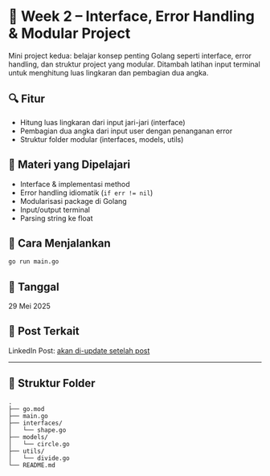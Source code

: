 # 🧰 Week 2 – Interface, Error Handling & Modular Project

Mini project kedua: belajar konsep penting Golang seperti interface, error handling, dan struktur project yang modular. Ditambah latihan input terminal untuk menghitung luas lingkaran dan pembagian dua angka.

## 🔍 Fitur
- Hitung luas lingkaran dari input jari-jari (interface)
- Pembagian dua angka dari input user dengan penanganan error
- Struktur folder modular (interfaces, models, utils)

## 🧠 Materi yang Dipelajari
- Interface & implementasi method
- Error handling idiomatik (`if err != nil`)
- Modularisasi package di Golang
- Input/output terminal
- Parsing string ke float

## 🚀 Cara Menjalankan

```bash
go run main.go
```


## 📅 Tanggal
29 Mei 2025

## 🔗 Post Terkait
LinkedIn Post: [akan di-update setelah post](#)

---

## 📁 Struktur Folder
```
.
├── go.mod
├── main.go
├── interfaces/
│   └── shape.go
├── models/
│   └── circle.go
├── utils/
│   └── divide.go
└── README.md
```